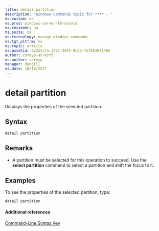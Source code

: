 ```yaml
---
title: detail partition
description: "Windows Commands topic for **** - "
ms.custom: na
ms.prod: windows-server-threshold
ms.reviewer: na
ms.suite: na
ms.technology: manage-windows-commands
ms.tgt_pltfrm: na
ms.topic: article
ms.assetid: 672a2c7a-1721-4845-9c23-7af50367170e
author: coreyp-at-msft
ms.author: coreyp
manager: dongill
ms.date: 10/16/2017
---
```


# detail partition



Displays the properties of the selected partition.

## Syntax

```
detail partition
```

## Remarks

-   A partition must be selected for this operation to succeed. Use the **select partition** command to select a partition and shift the focus to it.

## <a name="BKMK_examples"></a>Examples

To see the properties of the selected partition, type:
```
detail partition
```

#### Additional references

[Command-Line Syntax Key](command-line-syntax-key.md)

